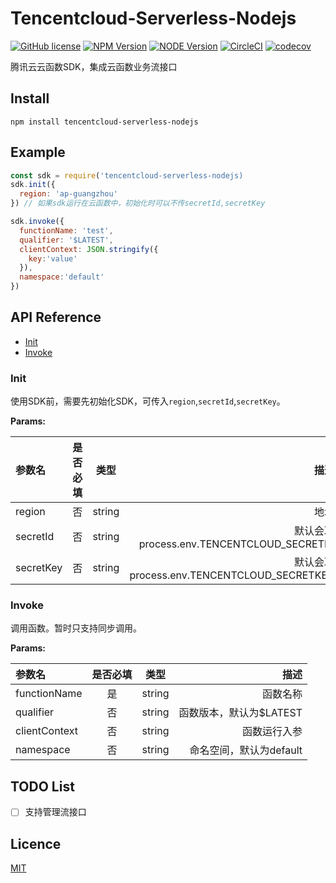 # Tencentcloud-Serverless-Nodejs

[![GitHub license](https://img.shields.io/badge/license-MIT-blue.svg)](./LICENSE)
[![NPM Version](https://img.shields.io/npm/v/tencentcloud-serverless-nodejs.svg?style=flat)](https://www.npmjs.com/package/tencentcloud-serverless-nodejs)
[![NODE Version](https://img.shields.io/node/v/tencentcloud-serverless-nodejs.svg)](https://www.npmjs.com/package/tencentcloud-serverless-nodejs)
[![CircleCI](https://circleci.com/gh/Lighting-Jack/tencentcloud-serverless-nodejs.svg?style=svg&circle-token=c455df1c3e8b5759e3e2e13f8e7e0b9bd2716e80)](https://circleci.com/gh/Lighting-Jack/tencentcloud-serverless-nodejs)
[![codecov](https://codecov.io/gh/Lighting-Jack/tencentcloud-serverless-nodejs/branch/master/graph/badge.svg?token=ywGg44hzg3)](https://codecov.io/gh/Lighting-Jack/tencentcloud-serverless-nodejs)

腾讯云云函数SDK，集成云函数业务流接口

## Install
```shell
npm install tencentcloud-serverless-nodejs
```

## Example
```javascript
const sdk = require('tencentcloud-serverless-nodejs)
sdk.init({
  region: 'ap-guangzhou'
}) // 如果sdk运行在云函数中，初始化时可以不传secretId,secretKey

sdk.invoke({
  functionName: 'test',
  qualifier: '$LATEST',
  clientContext: JSON.stringify({
    key:'value'
  }),
  namespace:'default'
})
```

## API Reference
- [Init](#Init)
- [Invoke](#Invoke)

### Init
使用SDK前，需要先初始化SDK，可传入`region`,`secretId`,`secretKey`。

**Params:**

| 参数名    | 是否必填 |  类型  |                                       描述 |
| :-------- | :------: | :----: | -----------------------------------------: |
| region    |    否    | string |                                       地域 |
| secretId  |    否    | string |  默认会取process.env.TENCENTCLOUD_SECRETID |
| secretKey |    否    | string | 默认会取process.env.TENCENTCLOUD_SECRETKEY |

### Invoke
调用函数。暂时只支持同步调用。

**Params:**

| 参数名        | 是否必填 |  类型  |                    描述 |
| :------------ | :------: | :----: | ----------------------: |
| functionName  |    是    | string |                函数名称 |
| qualifier     |    否    | string | 函数版本，默认为$LATEST |
| clientContext |    否    | string |            函数运行入参 |
| namespace     |    否    | string | 命名空间，默认为default |


## TODO List
* [ ] 支持管理流接口

## Licence

[MIT](./LICENSE)